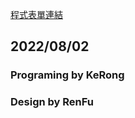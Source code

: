 [程式表單連結](https://docs.google.com/spreadsheets/d/1X9JwljTYeUh-d0F9Iz8GLqCD9N8oE95P/edit?usp=sharing&ouid=114013395803078346483&rtpof=true&sd=true)
## 2022/08/02  
### Programing by KeRong  
### Design by RenFu  
